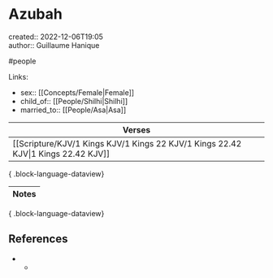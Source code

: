 # Azubah

created:: 2022-12-06T19:05  
author:: Guillaume Hanique

#people

Links:

- sex:: [[Concepts/Female\|Female]]
- child_of:: [[People/Shilhi\|Shilhi]]
- married_to:: [[People/Asa\|Asa]]

| Verses                                                                               |
| ------------------------------------------------------------------------------------ |
| [[Scripture/KJV/1 Kings KJV/1 Kings 22 KJV/1 Kings 22.42 KJV\|1 Kings 22.42 KJV]] |

{ .block-language-dataview}

| Notes |
| ----- |

{ .block-language-dataview}

## References

- -
